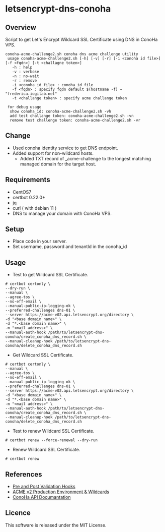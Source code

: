 # letsencrypt-dns-conoha

## Overview
Script to get Let's Encrypt Wildcard SSL Certificate using DNS in ConoHa VPS.

```
conoha-acme-challenge2.sh conoha dns acme challenge utility
 usage conoha-acme-challenge2.sh [-h] [-v] [-r] [-i <conoha id file>] [-f <fqdn>] [-t <challagne token>]
   -h : help
   -v : verbose
   -n : no-wait
   -r : remove
   -i <conoha_id file> : conoha_id file
   -f <fqdn> : specify fqdn default $(hostname -f) = "frederica.iogilab.net"
   -t <challange token> : specify acme challange token

 for debug usage
  show conoha_id: conoha-acme-challenge2.sh -vh
  add test challange token: conoha-acme-challenge2.sh -vn
  remove test challenge token: conoha-acme-challenge2.sh -vr
```

## Change
- Used conoha identity service to get DNS endpoint.
- Added support for non-wildcard hosts.
    - Added TXT record of _acme-challenge to the longest matching managed domain for the target host.

## Requirements
- CentOS7
- certbot 0.22.0+
- jq
- curl ( with debian 11 )
- DNS to manage your domain with ConoHa VPS.

## Setup
- Place code in your server.
- Set username, password and tenantId in the conoha_id

## Usage
- Test to get Wildcard SSL Certificate.
```
# certbot certonly \
--dry-run \
--manual \
--agree-tos \
--no-eff-email \
--manual-public-ip-logging-ok \
--preferred-challenges dns-01 \
--server https://acme-v02.api.letsencrypt.org/directory \
-d "<base domain name>" \
-d "*.<base domain name>" \
-m "<mail address>" \
--manual-auth-hook /path/to/letsencrypt-dns-conoha/create_conoha_dns_record.sh \
--manual-cleanup-hook /path/to/letsencrypt-dns-conoha/delete_conoha_dns_record.sh
```

- Get Wildcard SSL Certificate.
```
# certbot certonly \
--manual \
--agree-tos \
--no-eff-email \
--manual-public-ip-logging-ok \
--preferred-challenges dns-01 \
--server https://acme-v02.api.letsencrypt.org/directory \
-d "<base domain name>" \
-d "*.<base domain name>" \
-m "<mail address>" \
--manual-auth-hook /path/to/letsencrypt-dns-conoha/create_conoha_dns_record.sh \
--manual-cleanup-hook /path/to/letsencrypt-dns-conoha/delete_conoha_dns_record.sh
```

- Test to renew Wildcard SSL Certificate.
```
# certbot renew --force-renewal --dry-run
```

- Renew Wildcard SSL Certificate.
```
# certbot renew
```

## References
- [Pre and Post Validation Hooks](https://certbot.eff.org/docs/using.html#pre-and-post-validation-hooks)
- [ACME v2 Production Environment & Wildcards](https://community.letsencrypt.org/t/acme-v2-production-environment-wildcards/55578)
- [ConoHa API Documantation](https://www.conoha.jp/docs/)

## Licence
This software is released under the MIT License.
